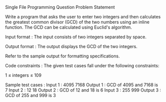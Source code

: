 Single File Programming Question
Problem Statement



Write a program that asks the user to enter two integers and then calculates the greatest common divisor (GCD) of the two numbers using an inline function. The GCD can be calculated using Euclid's algorithm.

Input format :
The input consists of two integers separated by space.

Output format :
The output displays the GCD of the two integers.



Refer to the sample output for formatting specifications.

Code constraints :
The given test cases fall under the following constraints:

1 ≤ integers ≤ 109

Sample test cases :
Input 1 :
4095 7168
Output 1 :
GCD of 4095 and 7168 is 7
Input 2 :
12 18
Output 2 :
GCD of 12 and 18 is 6
Input 3 :
255 999
Output 3 :
GCD of 255 and 999 is 3
